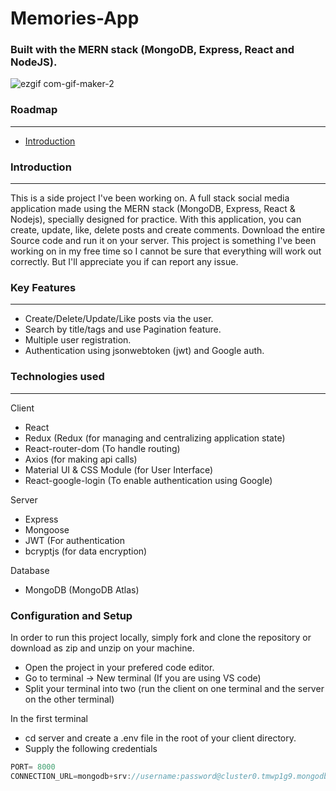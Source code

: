 # Memories-App

### Built with the MERN stack (MongoDB, Express, React and NodeJS).
![ezgif com-gif-maker-2](https://user-images.githubusercontent.com/67745591/185786916-a0960afa-7911-4aee-a854-75bb2cbe86be.gif)


### Roadmap
---
*  [Introduction](https://github.com/RobertoJoseph/Memories-App#introduction "Named link title")

### Introduction
---
This is a side project I've been working on. A full stack social media  application made using the MERN stack (MongoDB, Express, React & Nodejs), specially designed for practice. With this application, you can create, update, like, delete posts and create comments. Download the entire Source code and run it on your server. This project is something I've been working on in my free time so I cannot be sure that everything will work out correctly. But I'll appreciate you if can report any issue.

### Key Features
---
* Create/Delete/Update/Like posts via the user.
* Search by title/tags and use Pagination feature.
* Multiple user registration.
* Authentication using jsonwebtoken (jwt) and Google auth.

### Technologies used
---
 Client
 * React
 * Redux (Redux (for managing and centralizing application state)
 * React-router-dom (To handle routing)
 * Axios (for making api calls)
 * Material UI & CSS Module (for User Interface)
 * React-google-login (To enable authentication using Google)

 Server
  * Express
  * Mongoose
  * JWT (For authentication
  * bcryptjs (for data encryption)

 Database
  * MongoDB (MongoDB Atlas)

### Configuration and Setup

In order to run this project locally, simply fork and clone the repository or download as zip and unzip on your machine.
 * Open the project in your prefered code editor.
 * Go to terminal -> New terminal (If you are using VS code)
 * Split your terminal into two (run the client on one terminal and the server on the other terminal) 

In the first terminal
 * cd server and create a .env file in the root of your client directory.
 * Supply the following credentials

```javascript
PORT= 8000
CONNECTION_URL=mongodb+srv://username:password@cluster0.tmwp1g9.mongodb.net/?retryWrites=true&w=majority
```
